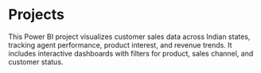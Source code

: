 # Projects
This Power BI project visualizes customer sales data across Indian states, tracking agent performance, product interest, and revenue trends. It includes interactive dashboards with filters for product, sales channel, and customer status.
